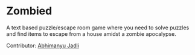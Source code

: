 # Zombied
A text based puzzle/escape room game where you need to solve puzzles and find items to escape from a house amidst a zombie apocalypse.

Contributor: [Abhimanyu Jadli](https://github.com/Abhimanyu07)
